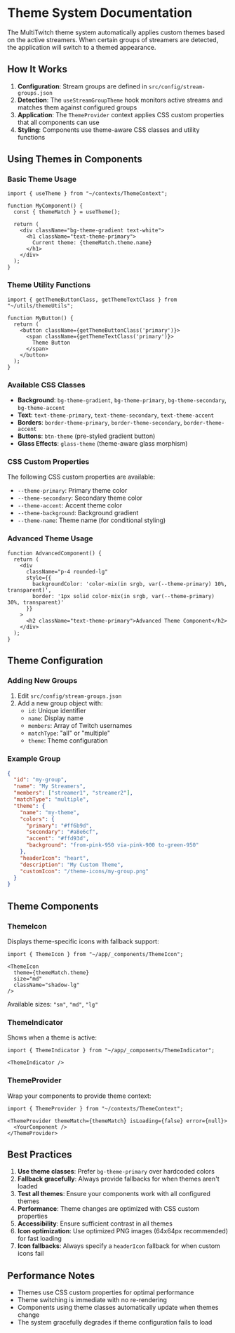 # Theme System Documentation

The MultiTwitch theme system automatically applies custom themes based on the active streamers. When certain groups of streamers are detected, the application will switch to a themed appearance.

## How It Works

1. **Configuration**: Stream groups are defined in `src/config/stream-groups.json`
2. **Detection**: The `useStreamGroupTheme` hook monitors active streams and matches them against configured groups
3. **Application**: The `ThemeProvider` context applies CSS custom properties that all components can use
4. **Styling**: Components use theme-aware CSS classes and utility functions

## Using Themes in Components

### Basic Theme Usage

```tsx
import { useTheme } from "~/contexts/ThemeContext";

function MyComponent() {
  const { themeMatch } = useTheme();
  
  return (
    <div className="bg-theme-gradient text-white">
      <h1 className="text-theme-primary">
        Current theme: {themeMatch.theme.name}
      </h1>
    </div>
  );
}
```

### Theme Utility Functions

```tsx
import { getThemeButtonClass, getThemeTextClass } from "~/utils/themeUtils";

function MyButton() {
  return (
    <button className={getThemeButtonClass('primary')}>
      <span className={getThemeTextClass('primary')}>
        Theme Button
      </span>
    </button>
  );
}
```

### Available CSS Classes

- **Background**: `bg-theme-gradient`, `bg-theme-primary`, `bg-theme-secondary`, `bg-theme-accent`
- **Text**: `text-theme-primary`, `text-theme-secondary`, `text-theme-accent`
- **Borders**: `border-theme-primary`, `border-theme-secondary`, `border-theme-accent`
- **Buttons**: `btn-theme` (pre-styled gradient button)
- **Glass Effects**: `glass-theme` (theme-aware glass morphism)

### CSS Custom Properties

The following CSS custom properties are available:

- `--theme-primary`: Primary theme color
- `--theme-secondary`: Secondary theme color  
- `--theme-accent`: Accent theme color
- `--theme-background`: Background gradient
- `--theme-name`: Theme name (for conditional styling)

### Advanced Theme Usage

```tsx
function AdvancedComponent() {
  return (
    <div 
      className="p-4 rounded-lg"
      style={{
        backgroundColor: 'color-mix(in srgb, var(--theme-primary) 10%, transparent)',
        border: '1px solid color-mix(in srgb, var(--theme-primary) 30%, transparent)'
      }}
    >
      <h2 className="text-theme-primary">Advanced Theme Component</h2>
    </div>
  );
}
```

## Theme Configuration

### Adding New Groups

1. Edit `src/config/stream-groups.json`
2. Add a new group object with:
   - `id`: Unique identifier
   - `name`: Display name
   - `members`: Array of Twitch usernames
   - `matchType`: "all" or "multiple"
   - `theme`: Theme configuration

### Example Group

```json
{
  "id": "my-group",
  "name": "My Streamers",
  "members": ["streamer1", "streamer2"],
  "matchType": "multiple",
  "theme": {
    "name": "my-theme",
    "colors": {
      "primary": "#ff6b9d",
      "secondary": "#a8e6cf",
      "accent": "#ffd93d", 
      "background": "from-pink-950 via-pink-900 to-green-950"
    },
    "headerIcon": "heart",
    "description": "My Custom Theme",
    "customIcon": "/theme-icons/my-group.png"
  }
}
```

## Theme Components

### ThemeIcon

Displays theme-specific icons with fallback support:

```tsx
import { ThemeIcon } from "~/app/_components/ThemeIcon";

<ThemeIcon 
  theme={themeMatch.theme} 
  size="md"
  className="shadow-lg"
/>
```

Available sizes: `"sm"`, `"md"`, `"lg"`

### ThemeIndicator

Shows when a theme is active:

```tsx
import { ThemeIndicator } from "~/app/_components/ThemeIndicator";

<ThemeIndicator />
```

### ThemeProvider

Wrap your components to provide theme context:

```tsx
import { ThemeProvider } from "~/contexts/ThemeContext";

<ThemeProvider themeMatch={themeMatch} isLoading={false} error={null}>
  <YourComponent />
</ThemeProvider>
```

## Best Practices

1. **Use theme classes**: Prefer `bg-theme-primary` over hardcoded colors
2. **Fallback gracefully**: Always provide fallbacks for when themes aren't loaded
3. **Test all themes**: Ensure your components work with all configured themes
4. **Performance**: Theme changes are optimized with CSS custom properties
5. **Accessibility**: Ensure sufficient contrast in all themes
6. **Icon optimization**: Use optimized PNG images (64x64px recommended) for fast loading
7. **Icon fallbacks**: Always specify a `headerIcon` fallback for when custom icons fail

## Performance Notes

- Themes use CSS custom properties for optimal performance
- Theme switching is immediate with no re-rendering
- Components using theme classes automatically update when themes change
- The system gracefully degrades if theme configuration fails to load 